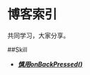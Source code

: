 # 博客索引
共同学习，大家分享。

##Skill
- [***慎用onBackPressed()***](https://github.com/AlexMofer/ProjectX/tree/master/blogs)
